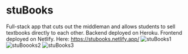 # stuBooks

Full-stack app that cuts out the middleman and allows students to sell textbooks directly to each other.
Backend deployed on Heroku. Frontend deployed on Netlify. Here: https://stubooks.netlify.app/
![stuBooks1](https://user-images.githubusercontent.com/55251651/106339563-fd3fca80-6264-11eb-8b20-8edbf508f5c7.png)
![stuBoooks2](https://user-images.githubusercontent.com/55251651/106339906-05e4d080-6266-11eb-89a0-907564ad2e6a.png)
![stuBooks3](https://user-images.githubusercontent.com/55251651/106339914-0c734800-6266-11eb-9459-c6f96c8a8ebc.png)
